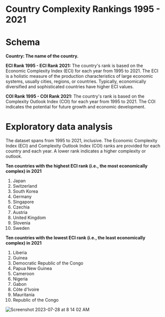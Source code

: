 # Country Complexity Rankings 1995 - 2021

# Schema

**Country: The name of the country.**

**ECI Rank 1995 - ECI Rank 2021:** 
The country's rank is based on the Economic Complexity Index (ECI) for each year from 1995 to 2021. The ECI is a holistic measure of the production characteristics of large economic systems, usually cities, regions, or countries. Typically, economically diversified and sophisticated countries have higher ECI values.

**COI Rank 1995 - COI Rank 2021:** The country's rank is based on the Complexity Outlook Index (COI) for each year from 1995 to 2021. The COI indicates the potential for future growth and economic development.

# Exploratory data analysis
The dataset spans from 1995 to 2021, inclusive.
The Economic Complexity Index (ECI) and Complexity Outlook Index (COI) ranks are provided for each country and each year. A lower rank indicates a higher complexity or outlook.

**Ten countries with the highest ECI rank (i.e., the most economically complex) in 2021** 

1. Japan
2. Switzerland
3. South Korea
4. Germany
5. Singapore
6. Czechia
7. Austria
8. United Kingdom
9. Slovenia
10. Sweden

**Ten countries with the lowest ECI rank (i.e., the least economically complex) in 2021**

1. Liberia
2. Guinea
3. Democratic Republic of the Congo
4. Papua New Guinea
5. Cameroon
6. Nigeria
7. Gabon
8. Côte d'Ivoire
9. Mauritania
10. Republic of the Congo

![Screenshot 2023-07-28 at 8 14 02 AM](https://github.com/LNshuti/complexity/assets/13305262/192fa9e9-eff0-47b7-b029-b778303f4099)






